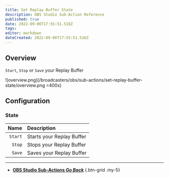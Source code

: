 ```yaml
---
title: Set Replay Buffer State
description: OBS Studio Sub-Action Reference
published: true
date: 2022-09-06T17:55:51.516Z
tags: 
editor: markdown
dateCreated: 2022-09-06T17:55:51.516Z
---
```


## Overview
`Start`, `Stop` or `Save` your Replay Buffer

![overview.png](/broadcasters/obs/sub-actions/set-replay-buffer-state/overview.png =400x)

## Configuration
### State
Name | Description
---:|:---
`Start` | Starts your Replay Buffer
`Stop` | Stops your Replay Buffer
`Save` | Saves your Replay Buffer

---

- [<i class="mdi mdi-chevron-left"></i> **OBS Studio Sub-Actions *Go Back***](/en/Sub-Actions/OBS)
{.btn-grid .my-5}